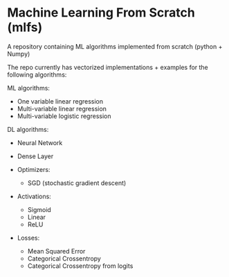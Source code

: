 # Machine Learning From Scratch (mlfs)

A repository containing ML algorithms implemented from scratch (python + Numpy)

The repo currently has vectorized implementations + examples for the following algorithms:

ML algorithms:

* One variable linear regression
* Multi-variable linear regression
* Multi-variable logistic regression

DL algorithms:

* Neural Network
* Dense Layer

* Optimizers:
	* SGD (stochastic gradient descent)

* Activations:
	* Sigmoid
	* Linear
	* ReLU

* Losses:
	* Mean Squared Error
	* Categorical Crossentropy
	* Categorical Crossentropy from logits

